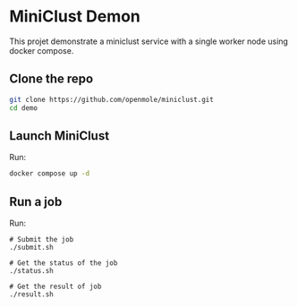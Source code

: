 
# MiniClust Demon

This projet demonstrate a miniclust service with a single worker node using docker compose.

## Clone the repo

```bash
git clone https://github.com/openmole/miniclust.git
cd demo
```

## Launch MiniClust

Run:
```bash
docker compose up -d
```

## Run a job

Run:
```
# Submit the job
./submit.sh

# Get the status of the job
./status.sh

# Get the result of job
./result.sh
```

